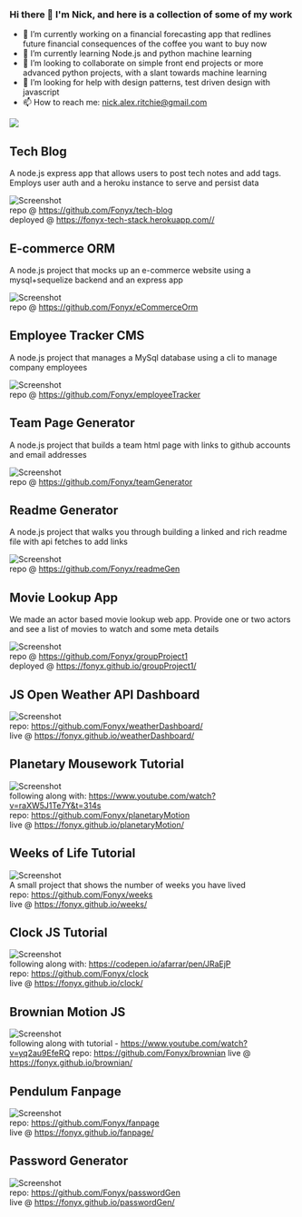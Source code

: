 ### Hi there 👋 I'm Nick, and here is a collection of some of my work

<!--
**Fonyx/Fonyx** is a ✨ _special_ ✨ repository because its `README.md` (this file) appears on your GitHub profile.

Here are some ideas to get you started:
-->

- 🔭 I’m currently working on a financial forecasting app that redlines future financial consequences of the coffee you want to buy now
- 🌱 I’m currently learning Node.js and python machine learning
- 👯 I’m looking to collaborate on simple front end projects or more advanced python projects, with a slant towards machine learning
- 🤔 I’m looking for help with design patterns, test driven design with javascript
- 📫 How to reach me: nick.alex.ritchie@gmail.com

<img align="center" src="https://github-readme-stats.vercel.app/api/top-langs/?username=Fonyx&layout=compact&theme=dracula" />

## Tech Blog
A node.js express app that allows users to post tech notes and add tags. Employs user auth and a heroku instance to
serve and persist data  

![Screenshot](https://github.com/Fonyx/tech-blog/blob/main/assets/images/show.gif?raw=true "E-commerce ORM")  
repo @ https://github.com/Fonyx/tech-blog  
deployed @ https://fonyx-tech-stack.herokuapp.com// 
## E-commerce ORM
A node.js project that mocks up an e-commerce website using a mysql+sequelize backend and an express app  

![Screenshot](https://github.com/Fonyx/eCommerceOrm/blob/main/Assets/images/show.gif?raw=true "E-commerce ORM")  
repo @ https://github.com/Fonyx/eCommerceOrm  
## Employee Tracker CMS
A node.js project that manages a MySql database using a cli to manage company employees  

![Screenshot](https://github.com/Fonyx/employeeTracker/blob/main/assets/show.gif?raw=true "Employee CMS")  
repo @ https://github.com/Fonyx/employeeTracker  

## Team Page Generator
A node.js project that builds a team html page with links to github accounts and email addresses  

![Screenshot](https://github.com/Fonyx/teamGenerator/blob/main/assets/images/show.gif?raw=true "Team page generator")  
repo @ https://github.com/Fonyx/teamGenerator  

## Readme Generator
A node.js project that walks you through building a linked and rich readme file with api fetches to add links  

![Screenshot](https://github.com/Fonyx/readmeGen/blob/main/assets/images/show.gif?raw=true "Readme generator")  
repo @ https://github.com/Fonyx/readmeGen  

## Movie Lookup App
We made an actor based movie lookup web app. Provide one or two actors and see a list of movies to watch and some meta details

![Screenshot](https://github.com/Fonyx/groupProject1/blob/main/screencap.gif?raw=true "Movie finder")  
repo @ https://github.com/Fonyx/groupProject1  
deployed @ https://fonyx.github.io/groupProject1/ 

## JS Open Weather API Dashboard
![Screenshot](https://github.com/Fonyx/weatherDashboard/blob/main/screencap.gif?raw=true "Weather Dashboard")   
repo: https://github.com/Fonyx/weatherDashboard/  
live @ https://fonyx.github.io/weatherDashboard/  

## Planetary Mousework Tutorial
![Screenshot](https://github.com/Fonyx/planetaryMotion/blob/main/screencap.gif?raw=true "Planetary motion")  
following along with: https://www.youtube.com/watch?v=raXW5J1Te7Y&t=314s  
repo: https://github.com/Fonyx/planetaryMotion  
live @ https://fonyx.github.io/planetaryMotion/  


## Weeks of Life Tutorial
![Screenshot](https://github.com/Fonyx/weeks/blob/main/screencap.gif?raw=true "Weeks of Life")  
A small project that shows the number of weeks you have lived  
repo: https://github.com/Fonyx/weeks  
live @ https://fonyx.github.io/weeks/  


## Clock JS Tutorial
![Screenshot](https://github.com/Fonyx/clock/blob/main/screencap.gif?raw=true "Clock tutorial")  
following along with: https://codepen.io/afarrar/pen/JRaEjP  
repo: https://github.com/Fonyx/clock  
live @ https://fonyx.github.io/clock/    


## Brownian Motion JS
![Screenshot](https://github.com/Fonyx/brownian/blob/main/screencap.gif?raw=true "brownian motion")  
following along with tutorial - https://www.youtube.com/watch?v=yq2au9EfeRQ
repo: https://github.com/Fonyx/brownian 
live @ https://fonyx.github.io/brownian/  


## Pendulum Fanpage
![Screenshot](https://github.com/Fonyx/fanpage/blob/main/screencap.gif?raw=true "Pendulum")  
repo: https://github.com/Fonyx/fanpage  
live @ https://fonyx.github.io/fanpage/  


## Password Generator
![Screenshot](https://github.com/Fonyx/passwordGen/blob/main/screencap.gif?raw=true "Password Generator")  
repo: https://github.com/Fonyx/passwordGen  
live @ https://fonyx.github.io/passwordGen/  
